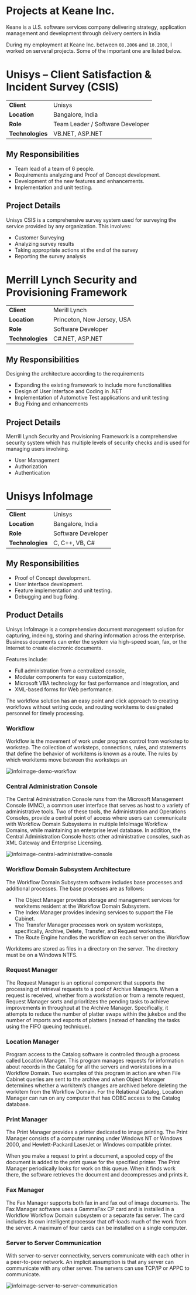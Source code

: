 # Projects at Keane Inc.

Keane is a U.S. software services company delivering strategy, application management and development through delivery centers in India

During my employment at Keane Inc. between `08.2006` and `10.2008`, I worked on serveral projects. Some of the important one are listed below.

# Unisys – Client Satisfaction & Incident Survey (CSIS)

<table style="width: 100%">
  <tr>
    <td><b>Client</b></td>
    <td>Unisys</td>
  </tr>
  <tr>
    <td><b>Location</b></td>
    <td>Bangalore, India</td>
  </tr>
  <tr>
    <td><b>Role</b></td>
    <td>Team Leader / Software Developer</td>
  </tr>
  <tr>
    <td><b>Technologies</b></td>
    <td>VB.NET, ASP.NET</td>
  </tr>
</table>

## My Responsibilities

- Team lead of a team of 6 people.
- Requirements analyzing and Proof of Concept development.
- Development of the new features and enhancements.
- Implementation and unit testing.

## Project Details

Unisys CSIS is a comprehensive survey system used for surveying the service provided by any organization. This involves:
- Customer Surveying
- Analyzing survey results
- Taking appropriate actions at the end of the survey
- Reporting the survey analysis

# Merrill Lynch Security and Provisioning Framework

<table style="width: 100%">
  <tr>
    <td><b>Client</b></td>
    <td>Merill Lynch</td>
  </tr>
  <tr>
    <td><b>Location</b></td>
    <td>Princeton, New Jersey, USA</td>
  </tr>
  <tr>
    <td><b>Role</b></td>
    <td>Software Developer</td>
  </tr>
  <tr>
    <td><b>Technologies</b></td>
    <td>C#.NET, ASP.NET</td>
  </tr>
</table>

## My Responsibilities

Designing the architecture according to the requirements
- Expanding the existing framework to include more functionalities
- Design of User Interface and Coding in .NET
- Implementation of Automotive Test applications and unit testing
- Bug Fixing and enhancements

## Project Details

Merrill Lynch Security and Provisioning Framework is a comprehensive security system which has multiple levels of security checks and is used for managing users involving.
- User Management
- Authorization
- Authentication

# Unisys InfoImage

<table style="width: 100%">
  <tr>
    <td><b>Client</b></td>
    <td>Unisys</td>
  </tr>
  <tr>
    <td><b>Location</b></td>
    <td>Bangalore, India</td>
  </tr>
  <tr>
    <td><b>Role</b></td>
    <td>Software Developer</td>
  </tr>
  <tr>
    <td><b>Technologies</b></td>
    <td>C, C++, VB, C#</td>
  </tr>
</table>

## My Responsibilities

- Proof of Concept development.
- User interface development.
- Feature implementation and unit testing.
- Debugging and bug fixing.

## Product Details

Unisys InfoImage is a comprehensive document management solution for capturing, indexing, storing and sharing information across the enterprise. Business documents can enter the system via high-speed scan, fax, or the Internet to create electronic documents.

Features include:
- Full administration from a centralized console,
- Modular components for easy customization,
- Microsoft VBA technology for fast performance and integration, and
- XML-based forms for Web performance.

The workflow solution has an easy point and click approach to creating
workflows without writing code, and routing workitems to designated
personnel for timely processing. 

### Workflow

Workflow is the movement of work under program control from workstep to workstep. The collection of worksteps, connections, rules, and statements that define the behavior of workitems is known as a route. The rules by which workitems move between the worksteps an

![infoimage-demo-workflow](./_images/projects/keane/infoimage-demo-workflow.png)

### Central Administration Console

The Central Administration Console runs from the Microsoft Management Console (MMC), a common user interface that serves as host to a variety of administrative tools. Two of these tools, the Administration and Operations Consoles, provide a central point of access where users can communicate with Workflow Domain Subsystems in multiple InfoImage Workflow Domains, while maintaining an enterprise level database. In addition, the Central Administration Console hosts other administrative consoles, such as XML Gateway and Enterprise Licensing. 

![infoimage-central-administrative-console](./_images/projects/keane/infoimage-central-administrative-console.png)

### Workflow Domain Subsystem Architecture

The Workflow Domain Subsystem software includes base processes and additional processes. The base processes are as follows:
- The Object Manager provides storage and management services for workitems resident at the Workflow Domain Subsystem.
- The Index Manager provides indexing services to support the File Cabinet.
- The Transfer Manager processes work on system worksteps, specifically, Archive, Delete, Transfer, and Request worksteps.
- The Route Engine handles the workflow on each server on the Workflow

Workitems are stored as files in a directory on the server. The directory must be on a Windows NTFS. 

### Request Manager

The Request Manager is an optional component that supports the processing of retrieval requests to a pool of Archive Managers. When a request is received, whether from a workstation or from a remote request, Request Manager sorts and prioritizes the pending tasks to achieve improvements in throughput at the Archive Manager. Specifically, it attempts to reduce the number of platter swaps within the jukebox and the number of imports and exports of platters (instead of handling the tasks using the FIFO queuing technique). 

### Location Manager

Program access to the Catalog software is controlled through a process called Location Manager. This program manages requests for information about records in the Catalog for all the servers and workstations in a Workflow Domain. Two examples of this program in action are when File Cabinet queries are sent to the archive and when Object Manager determines whether a workitem’s changes are archived before deleting the workitem from the Workflow Domain. For the Relational Catalog, Location Manager can run on any computer that has ODBC access to the Catalog database.

### Print Manager

The Print Manager provides a printer dedicated to image printing. The Print Manager consists of a computer running under Windows NT or Windows 2000, and Hewlett-Packard LaserJet or Windows compatible printer.

When you make a request to print a document, a spooled copy of the document is added to the print queue for the specified printer. The Print Manager periodically looks for work on this queue. When it finds work there, the software retrieves the document and decompresses and prints it. 

### Fax Manager

The Fax Manager supports both fax in and fax out of image documents. The Fax Manager software uses a GammaFax CP card and is installed in a Workflow Workflow Domain subsystem or a separate fax server. The card includes its own intelligent processor that off-loads much of the work from the server. A maximum of four cards can be installed on a single computer. 

### Server to Server Communication

With server-to-server connectivity, servers communicate with each other in a peer-to-peer network. An implicit assumption is that any server can communicate with any other server. The servers can use TCP/IP or APPC to communicate. 

![infoimage-server-to-server-communication](./_images/projects/keane/infoimage-server-to-server-communication.png)